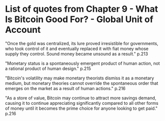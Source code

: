 # List of quotes from Chapter 9 - What Is Bitcoin Good For? - Global Unit of Account

"Once the gold was centralized, its lure proved irresistible for governments, who took control of it and eventually replaced it with fiat money whose supply they control. Sound money became unsound as a result." p.213

"Monetary status is a spontaneously emergent product of human action, not a rational product of human design." p.215

"Bitcoin's volatility may make monetary theorists dismiss it as a monetary medium, but monetary theories cannot override the spontaneous order that emerges on the market as a result of human actions." p.216

"As a store of value, Bitcoin may continue to attract more savings demand, causing it to continue appreciating significantly compared to all other forms of money until it becomes the prime choice for anyone looking to get paid." p.216
